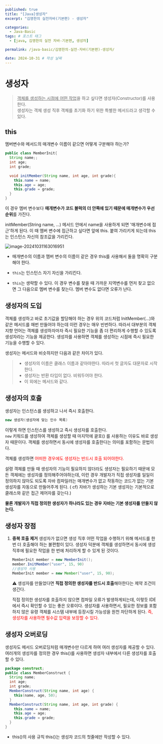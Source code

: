 ```yaml
---
published: true
title: "[Java]생성자"
excerpt: "김영한의 실전자바(기본편) - 생성자"

categories:
  - Java-Basic
tags: # 포스트 태그
  - [java, 김영한의 실전 자바-기본편, 생성자] 

permalink: /java-basic/김영한의-실전-자바(기본편)-생성자/

date: 2024-10-31 # 작성 날짜
---
```


# 생성자

>  <u>객체를 생성하는 시점에 어떤 작업</u>을 하고 싶다면 생성자(Constructor)를 사용한다. <br>생성자는 객체 생성 직후 객체를 초기화 하기 위한 특별한 메서드라고 생각할 수 있다.

## this

멤버변수와 메서드의 매개변수 이름이 같으면 어떻게 구분해야 하는가?

```java
public class MemberInit{
  String name;;
  int age;
  int grade;
  
  void initMember(String name, int age, int grade){
    this.name = name;
    this.age = age;
    this.grade = grade;
  }
}
```

이 경우 멤버 변수보다 **매개변수가 코드 블럭의 더 안쪽에 있기 때문에 매개변수가 우선순위**를 가진다. 

initMember(String name, ...) 메서드 안에서 name을 사용하게 되면 '매개변수에 접근'하게 된다. 이 때 멤버 변수에 접근하고 싶다면 앞에 this. 붙여 가리키게 되는데 this는 인스턴스 자신의 참조값을 가리킨다.

![image-20241031163016951](https://nnakki.github.io/images/2024-10-31-%EA%B9%80%EC%98%81%ED%95%9C%EC%9D%98%20%EC%8B%A4%EC%A0%84%20%EC%9E%90%EB%B0%94(%EA%B8%B0%EB%B3%B8%ED%8E%B8)%20-%20%EC%83%9D%EC%84%B1%EC%9E%90/image-20241031163016951.png)

- 매개변수의 이름과 멤버 변수의 이름이 같은 경우 this를 사용해서 둘을 명확히 구분해야 한다.
- `this`는 인스턴스 자기 자신을 가리킨다. 

- `this`는 생략할 수 있다. 이 경우 변수를 찾을 때 가까운 지역변수를 먼저 찾고 없으면 그 다음으로 멤버 변수를 찾는다. 멤버 변수도 없다면 오류가 난다. 

## 생성자의 도입

객체를 생성하고 바로 초기값을 할당해야 하는 경우 위의 코드처럼 InitMember(...)와 같은 메서드를 매번 만들어야 하는데 이런 경우는 매우 빈번하다. 따라서 대부분의 객체 지향 언어는 객체를 생성하자마자 즉시 필요한 기능을 좀 더 편리하게 수행할 수 있도록 생성자라는 기능을 제공한다. 생성자를 사용하면 객체를 생성하는 시점에 즉시 필요한 기능을 수행할 수 있다. 

생성자는 메서드와 비슷하지만 다음과 같은 차이가 있다. 

> - 생성자의 이름은 클래스 이름과 같아야한다. 따라서 첫 글자도 대문자로 시작한다. 
> - 생성자는 반환 타입이 없다. 비워두어야 한다.
> - 이 외에는 메서드와 같다.

## 생성자의 호출

생성자는 인스턴스를 생성하고 나서 즉시 호출한다. 

```java
new 생성자(생성자에 맞는 인수 목록)
```

이렇게 하면 인스턴스를 생성하고 즉시 생성자를 호출한다. <br>`new` 키워드를 생성하여 객체를 생성할 때 마지막에 괄호() 를 사용하는 이유도 바로 생성자 때문이다. 객체를 생성하면서 동시에 생성자를 호출한다는 의미를 포함하는 문법이다. 

객체를 생성하면 <span style="color:red">어떠한 경우에도 생성자는 반드시 호출 되어야한다. </span>

설령 객체를 만들 때 생성자의 기능이 필요하지 않더라도 생성자는 필요하기 때문에 모든 객체에는 생성자를 정의해주어야하는데, 이런 경우 개발자가 직접 생성자를 일일이 정의하지 않아도 되도록 자바 컴파일러는 매개변수가 없고 작동하는 코드가 없는 기본 생성자를 자동으로 만들어주게 된다. ( cf) 자바가 생성하는 기본 생성자는 기본적으로 클래스와 같은 접근 제어자를 갖는다.)

**물론 개발자가 직접 정의한 생성자가 하나라도 있는 경우 자바는 기본 생성자를 만들지 않는다.**



## 생성자 장점

1. **중복 호출 제거**
   생성자가 없으면 생성 직후 어떤 작업을 수행하기 위해 메서드를 한번 더 호출해야 하는 불편함이 있다. 생성자 덕분에 객체를 생성하면서 동시에 생성 직후에 필요한 작업을 한 번에 처리하게 할 수 있게 된 것이다. 

   ```java
   MemberInit member = new MemberInit();
   member.InitMember("user", 15, 90)
   //생성자 사용
   MemberInit member = new Member("user", 15, 90);
   ```

   ⚠️ 생성자를 만들었다면 **직접 정의한 생성자를 반드시 호출**해아한다는 제약 조건이 생긴다.

   직접 정의한 생성자를 호출하지 않으면 컴파일 오류가 발생하게되는데, 이렇듯 IDE에서 즉시 확인할 수 있는 좋은 오류이다. 생성자를 사용하면서, 필요한 정보를 포함하지 않은 유령 객체를 시스템 내부에 등장시킬 가능성을 원천 차단하게 된다. <span style="color:red">즉, 생성자를 사용하면 필수값 입력을 보장할 수 있다. </span>

## 생성자 오버로딩

생성자도 메서드 오버로딩처럼 매개변수만 다르게 하여 여러 생성자를 제공할 수 있다. 
여러개의 생성자를 정의한 경우 this()를 사용하면 생성자 내부에서 다른 생성자를 호출할 수 있다. 

```java
package construct;
public class MemberConstruct {
  String name;
  int age;
  int grade;
  MemberConstruct(String name, int age) {
  	this(name, age, 50);
  }
  MemberConstruct(String name, int age, int grade) {
    this.name = name;
    this.age = age;
    this.grade = grade;
  }
}
```

- this()의 사용 규칙
  this()는 생성자 코드의 첫줄에만 작성할 수 있다.

